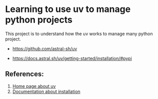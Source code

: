 # Learning to use uv to manage python projects
This project is to understand how the uv works to manage many python project.

- https://github.com/astral-sh/uv

- https://docs.astral.sh/uv/getting-started/installation/#pypi

## References:

1. [Home page about uv][1]
2. [Documentation about installation][2]

[1]: https://github.com/astral-sh/uv
[2]: https://docs.astral.sh/uv/getting-started/installation/#pypi
